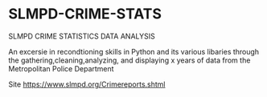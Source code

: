# SLMPD-CRIME-STATS
SLMPD CRIME STATISTICS DATA ANALYSIS

An excersie in recondtioning skills in Python and its various libaries through the gathering,cleaning,analyzing, and displaying x years of data from the Metropolitan Police Department

Site https://www.slmpd.org/Crimereports.shtml
